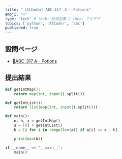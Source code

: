```yaml
---
title: "［AtCoder］ABC-317｜A - Potions"
emoji: "⌨️"
type: "tech" # tech: 技術記事 / idea: アイデア
topics: ['python', 'AtCoder', 'abc']
published: true
---
```


## 設問ページ

- 🔗[ABC-317 A - Potions](https://atcoder.jp/contests/abc317/tasks/abc317_a)

## 提出結果

```python
def getIntMap():
    return map(int, input().split())

def getIntList():
    return list(map(int, input().split()))

def main():
    n, h, x = getIntMap()
    a = [0] + getIntList()
    b = [i for i in range(len(a)) if a[i] >= x - h]

    print(min(b))

if __name__ == "__main__":
    main()
```
